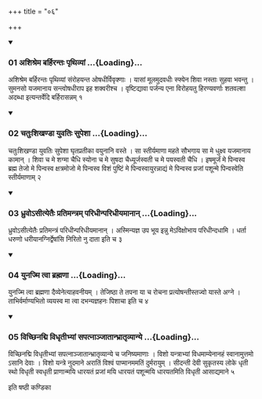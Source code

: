 +++
title = "०६"

+++

<div class="js_include" includetitle="true" newlevelforh1="3" unfilled="" url="/vedAH_yajuH/taittirIyam/sUtram/ApastambaH/shrautam/vishvAsa-prastutiH/04/06/01_ashishrema_barhirantaH_pRthivyAM.md">
<details open><summary><h3>01 अशिश्रेम बर्हिरन्तः पृथिव्यां ...{Loading}...</h3></summary>

अशिश्रेम बर्हिरन्तः पृथिव्यां संरोहयन्त ओषधीर्विवृक्णाः । यासां मूलमुदवधीः स्फ्येन शिवा नस्ताः सुहवा भवन्तु । सुमनसो यजमानाय सन्त्वोषधीराप इह शक्वरीश्च । वृष्टिद्यावा पर्जन्य एना विरोहयतु हिरण्यवर्णाः शतवल्शा अदब्धा इत्यन्तर्वेदि बर्हिरासन्नम् १
</details>
</div>

<div class="js_include collapsed" newlevelforh1="4" title="सर्वाष् टीकाः" url="/vedAH_yajuH/taittirIyam/sUtram/ApastambaH/shrautam/sarvASh_TIkAH/04/06/01_ashishrema_barhirantaH_pRthivyAM.md"> </div>



<div class="js_include collapsed" newlevelforh1="4" title="मूलम्" url="/vedAH_yajuH/taittirIyam/sUtram/ApastambaH/shrautam/mUlam/04/06/01_ashishrema_barhirantaH_pRthivyAM.md"> </div>


<div class="js_include" includetitle="true" newlevelforh1="3" unfilled="" url="/vedAH_yajuH/taittirIyam/sUtram/ApastambaH/shrautam/vishvAsa-prastutiH/04/06/02_chatuHshikhaNDA_yuvatiH_supeshA.md">
<details open><summary><h3>02 चतुःशिखण्डा युवतिः सुपेशा ...{Loading}...</h3></summary>

चतुःशिखण्डा युवतिः सुपेशा घृतप्रतीका वयुनानि वस्ते । सा स्तीर्यमाणा महते सौभगाय सा मे धुक्ष्व यजमानाय कामान् । शिवा च मे शग्मा चैधि स्योना च मे सुषदा चैध्यूर्जस्वती च मे पयस्वती चैधि । इषमूर्जं मे पिन्वस्व ब्रह्म तेजो मे पिन्वस्व क्षत्रमोजो मे पिन्वस्व विशं पुष्टिं मे पिन्वस्वायुरन्नाद्यं मे पिन्वस्व प्रजां पशून्मे पिन्वस्वेति स्तीर्यमाणाम् २
</details>
</div>

<div class="js_include collapsed" newlevelforh1="4" title="सर्वाष् टीकाः" url="/vedAH_yajuH/taittirIyam/sUtram/ApastambaH/shrautam/sarvASh_TIkAH/04/06/02_chatuHshikhaNDA_yuvatiH_supeshA.md"> </div>



<div class="js_include collapsed" newlevelforh1="4" title="मूलम्" url="/vedAH_yajuH/taittirIyam/sUtram/ApastambaH/shrautam/mUlam/04/06/02_chatuHshikhaNDA_yuvatiH_supeshA.md"> </div>


<div class="js_include" includetitle="true" newlevelforh1="3" unfilled="" url="/vedAH_yajuH/taittirIyam/sUtram/ApastambaH/shrautam/vishvAsa-prastutiH/04/06/03_dhruvo-sItyetaiH_pratimantram_paridhInparidhIyamAnAn.md">
<details open><summary><h3>03 ध्रुवोऽसीत्येतैः प्रतिमन्त्रम् परिधीन्परिधीयमानान् ...{Loading}...</h3></summary>

ध्रुवोऽसीत्येतैः प्रतिमन्त्रं परिधीन्परिधीयमानान् । अस्मिन्यज्ञ उप भूय इन्नु मेऽविक्षोभाय परिधीन्दधामि । धर्ता धरुणो धरीयानग्निर्द्वेषांसि निरितो नु दाता इति च ३
</details>
</div>

<div class="js_include collapsed" newlevelforh1="4" title="सर्वाष् टीकाः" url="/vedAH_yajuH/taittirIyam/sUtram/ApastambaH/shrautam/sarvASh_TIkAH/04/06/03_dhruvo-sItyetaiH_pratimantram_paridhInparidhIyamAnAn.md"> </div>



<div class="js_include collapsed" newlevelforh1="4" title="मूलम्" url="/vedAH_yajuH/taittirIyam/sUtram/ApastambaH/shrautam/mUlam/04/06/03_dhruvo-sItyetaiH_pratimantram_paridhInparidhIyamAnAn.md"> </div>


<div class="js_include" includetitle="true" newlevelforh1="3" unfilled="" url="/vedAH_yajuH/taittirIyam/sUtram/ApastambaH/shrautam/vishvAsa-prastutiH/04/06/04_yunajmi_tvA_brahmaNA.md">
<details open><summary><h3>04 युनज्मि त्वा ब्रह्मणा ...{Loading}...</h3></summary>

युनज्मि त्वा ब्रह्मणा दैव्येनेत्याहवनीयम् । तेजिष्ठा ते तपना या च रोचना प्रत्योषन्तीस्तज्वो यास्ते अग्ने । ताभिर्वर्माण्यभितो व्ययस्व मा त्वा दभन्यज्ञहनः पिशाचा इति च ४
</details>
</div>

<div class="js_include collapsed" newlevelforh1="4" title="सर्वाष् टीकाः" url="/vedAH_yajuH/taittirIyam/sUtram/ApastambaH/shrautam/sarvASh_TIkAH/04/06/04_yunajmi_tvA_brahmaNA.md"> </div>



<div class="js_include collapsed" newlevelforh1="4" title="मूलम्" url="/vedAH_yajuH/taittirIyam/sUtram/ApastambaH/shrautam/mUlam/04/06/04_yunajmi_tvA_brahmaNA.md"> </div>


<div class="js_include" includetitle="true" newlevelforh1="3" unfilled="" url="/vedAH_yajuH/taittirIyam/sUtram/ApastambaH/shrautam/vishvAsa-prastutiH/04/06/05_vichChinadmi_vidhRtIbhyAM_sapatnAnjAtAnbhrAtRvyAnye.md">
<details open><summary><h3>05 विच्छिनद्मि विधृतीभ्यां सपत्नाञ्जातान्भ्रातृव्यान्ये ...{Loading}...</h3></summary>

विच्छिनद्मि विधृतीभ्यां सपत्नाञ्जातान्भ्रातृव्यान्ये च जनिष्यमाणाः । विशो यन्त्राभ्यां विधमाम्येनानहं स्वानामुत्तमो ऽसानि देवाः । विशो यन्त्रे नुदमाने अरातिं विश्वं पाप्मानममतिं दुर्मरायुम् । सीदन्ती देवी सुकृतस्य लोके धृती स्थो विधृती स्वधृती प्राणान्मयि धारयतं प्रजां मयि धारयतं पशून्मयि धारयतमिति विधृती आसाद्यमाने ५
</details>
</div>

<div class="js_include collapsed" newlevelforh1="4" title="सर्वाष् टीकाः" url="/vedAH_yajuH/taittirIyam/sUtram/ApastambaH/shrautam/sarvASh_TIkAH/04/06/05_vichChinadmi_vidhRtIbhyAM_sapatnAnjAtAnbhrAtRvyAnye.md"> </div>



<div class="js_include collapsed" newlevelforh1="4" title="मूलम्" url="/vedAH_yajuH/taittirIyam/sUtram/ApastambaH/shrautam/mUlam/04/06/05_vichChinadmi_vidhRtIbhyAM_sapatnAnjAtAnbhrAtRvyAnye.md"> </div>





  
इति षष्ठी कण्डिका 

